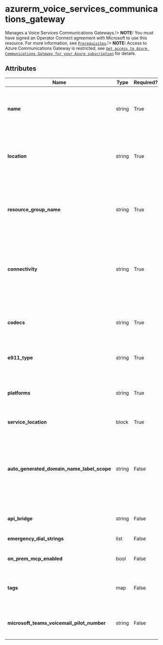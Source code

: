 # azurerm_voice_services_communications_gateway

Manages a Voice Services Communications Gateways.!> **NOTE:** You must have signed an Operator Connect agreement with Microsoft to use this resource. For more information, see [`Prerequisites`](https://learn.microsoft.com/en-us/azure/communications-gateway/prepare-to-deploy#prerequisites).!> **NOTE:** Access to Azure Communications Gateway is restricted, see [`Get access to Azure Communications Gateway for your Azure subscription`](https://learn.microsoft.com/en-us/azure/communications-gateway/prepare-to-deploy#9-get-access-to-azure-communications-gateway-for-your-azure-subscription) for details.

## Attributes

| Name | Type | Required? | Default  | possible values | Description |
| ---- | ---- | --------- | -------- | ----------- | ----------- |
| **name** | string | True | -  |  -  | Specifies the name which should be used for this Voice Services Communications Gateways. Changing this forces a new resource to be created. | 
| **location** | string | True | -  |  -  | Specifies the Azure Region where the Voice Services Communications Gateways should exist. Changing this forces a new resource to be created. | 
| **resource_group_name** | string | True | -  |  -  | Specifies the name of the Resource Group where the Voice Services Communications Gateways should exist. Changing this forces a new resource to be created. | 
| **connectivity** | string | True | -  |  `PublicAddress`  | How to connect back to the operator network, e.g. MAPS. Possible values is `PublicAddress`. Changing this forces a new Voice Services Communications Gateways to be created. | 
| **codecs** | string | True | -  |  `PCMA`, `PCMU`, `G722`, `G722_2`, `SILK_8`, `SILK_16`  | The voice codecs expected for communication with Teams. Possible values are `PCMA`, `PCMU`,`G722`,`G722_2`,`SILK_8` and `SILK_16`. | 
| **e911_type** | string | True | -  |  `Standard`, `DirectToEsrp`  | How to handle 911 calls. Possible values are `Standard` and `DirectToEsrp`. | 
| **platforms** | string | True | -  |  `OperatorConnect`, `TeamsPhoneMobile`  | The Voice Services Communications GatewaysAvailable supports platform types. Possible values are `OperatorConnect`, `TeamsPhoneMobile`. | 
| **service_location** | block | True | -  |  -  | A `service_location` block. | 
| **auto_generated_domain_name_label_scope** | string | False | `TenantReuse`  |  `TenantReuse`, `SubscriptionReuse`, `ResourceGroupReuse`, `NoReuse`  | Specifies the scope at which the auto-generated domain name can be re-used. Possible values are `TenantReuse`, `SubscriptionReuse`, `ResourceGroupReuse` and `NoReuse` . Changing this forces a new resource to be created. Defaults to `TenantReuse`. | 
| **api_bridge** | string | False | -  |  -  | Details of API bridge functionality, if required. | 
| **emergency_dial_strings** | list | False | -  |  -  | A list of dial strings used for emergency calling. | 
| **on_prem_mcp_enabled** | bool | False | -  |  -  | Whether an on-premises Mobile Control Point is in use. | 
| **tags** | map | False | -  |  -  | A mapping of tags which should be assigned to the Voice Services Communications Gateways. | 
| **microsoft_teams_voicemail_pilot_number** | string | False | -  |  -  | This number is used in Teams Phone Mobile scenarios for access to the voicemail IVR from the native dialer. | 

